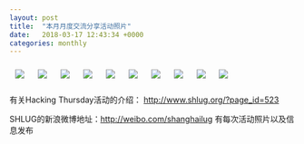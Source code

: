 ```yaml
---
layout: post
title:  "本月月度交流分享活动照片"
date:   2018-03-17 12:43:34 +0000
categories: monthly
---
```


[<img style='margin:10px;' src='/res2018/i317.monthly/i317_1426_3500+08.1920p.jpg'>](/res2018/i317.monthly/i317_1426_3500+08.JPG)
[<img style='margin:10px;' src='/res2018/i317.monthly/i317_1426_5300+08.1920p.jpg'>](/res2018/i317.monthly/i317_1426_5300+08.JPG)
[<img style='margin:10px;' src='/res2018/i317.monthly/i317_1435_0000+08.1920p.jpg'>](/res2018/i317.monthly/i317_1435_0000+08.JPG)
[<img style='margin:10px;' src='/res2018/i317.monthly/i317_1519_2100+08.1920p.jpg'>](/res2018/i317.monthly/i317_1519_2100+08.JPG)
[<img style='margin:10px;' src='/res2018/i317.monthly/i317_1527_4300+08.1920p.jpg'>](/res2018/i317.monthly/i317_1527_4300+08.JPG)
[<img style='margin:10px;' src='/res2018/i317.monthly/i317_1548_0800+08.1920p.jpg'>](/res2018/i317.monthly/i317_1548_0800+08.JPG)
[<img style='margin:10px;' src='/res2018/i317.monthly/i317_1619_3500+08.1920p.jpg'>](/res2018/i317.monthly/i317_1619_3500+08.JPG)
[<img style='margin:10px;' src='/res2018/i317.monthly/i317_1645_5700+08.1920p.jpg'>](/res2018/i317.monthly/i317_1645_5700+08.JPG)
[<img style='margin:10px;' src='/res2018/i317.monthly/i317_1647_2200+08.1920p.jpg'>](/res2018/i317.monthly/i317_1647_2200+08.JPG)
[<img style='margin:10px;' src='/res2018/i317.monthly/i317_1749_3000+08.1920p.jpg'>](/res2018/i317.monthly/i317_1749_3000+08.JPG)

有关Hacking Thursday活动的介绍：
http://www.shlug.org/?page_id=523

SHLUG的新浪微博地址：http://weibo.com/shanghailug 有每次活动照片以及信息发布


